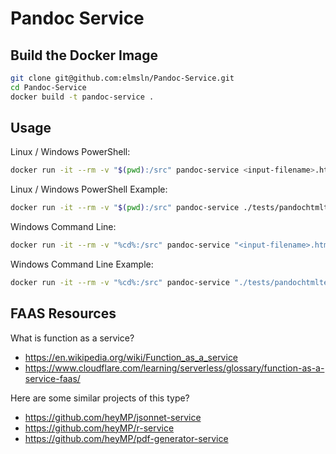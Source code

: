 # Pandoc Service

## Build the Docker Image

```bash
git clone git@github.com:elmsln/Pandoc-Service.git
cd Pandoc-Service
docker build -t pandoc-service .
```

## Usage

Linux / Windows PowerShell:

```bash
docker run -it --rm -v "$(pwd):/src" pandoc-service <input-filename>.html -s -o <output-filename>.md
```

Linux / Windows PowerShell Example:

```bash
docker run -it --rm -v "$(pwd):/src" pandoc-service ./tests/pandochtmltest.html -s -o ./tmp/output.md
```

Windows Command Line:

```bash
docker run -it --rm -v "%cd%:/src" pandoc-service "<input-filename>.html" -s -o "<output-filename>.md"
```

Windows Command Line Example:

```bash
docker run -it --rm -v "%cd%:/src" pandoc-service "./tests/pandochtmltest.html" -s -o "./tmp/output.md"
```


## FAAS Resources

What is function as a service?

- https://en.wikipedia.org/wiki/Function_as_a_service
- https://www.cloudflare.com/learning/serverless/glossary/function-as-a-service-faas/

Here are some similar projects of this type?

- https://github.com/heyMP/jsonnet-service
- https://github.com/heyMP/r-service
- https://github.com/heyMP/pdf-generator-service

